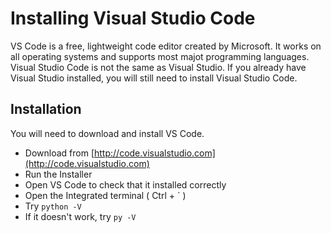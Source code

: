 # Installing Visual Studio Code

VS Code is a free, lightweight code editor created by Microsoft. It works on all operating systems and supports most majot programming languages. Visual Studio Code is not the same as Visual Studio. If you already have Visual Studio installed, you will still need to install Visual Studio Code.

## Installation

You will need to download and install VS Code.

- Download from [http://code.visualstudio.com](http://code.visualstudio.com)
- Run the Installer
- Open VS Code to check that it installed correctly
- Open the Integrated terminal ( Ctrl + \` )
- Try `python -V`
- If it doesn't work, try `py -V`


